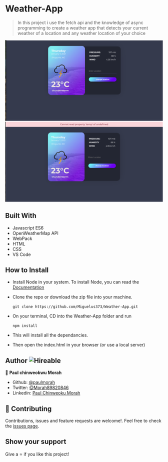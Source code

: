 # Weather-App

> In this project i use the fetch api and the knowledge of async programming to create a weather app that detects your current weather of a location and any weather location of your choice

![screenshot](./assets/screenshot1.png)
![screenshot](./assets/screenshot2.png)

## Built With

- Javascript ES6
- OpenWeatherMap API
- WebPack
- HTML
- CSS
- VS Code

## How to Install

- Install Node in your system. To install Node, you can read the [Documentation](https://nodejs.org/en/download/package-manager/)
- Clone the repo or download the zip file into your machine.
  ```
  git clone https://github.com/Miguelus373/Weather-App.git
  ```
- On your terminal, CD into the Weather-App folder and run
  ```
  npm install
  ```
- This will install all the dependancies.

- Then open the index.html in your browser (or use a local server)

## Author ![Hireable](https://img.shields.io/badge/HIREABLE-YES-yellowgreen&?style=for-the-badge)

👤 **Paul chinweokwu Morah**

- Github: [@paulmorah](https://github.com/chinweokwu)
- Twitter: [@Morah89820846](https://twitter.com/Morah89820846)
- Linkedin: [Paul Chinweoku Morah](https://www.linkedin.com/in/morah-paul/)

## 🤝 Contributing

Contributions, issues and feature requests are welcome!. Feel free to check the [issues page](https://github.com/chinweokwu/Weather-App/issues).

## Show your support

Give a ⭐️ if you like this project!
